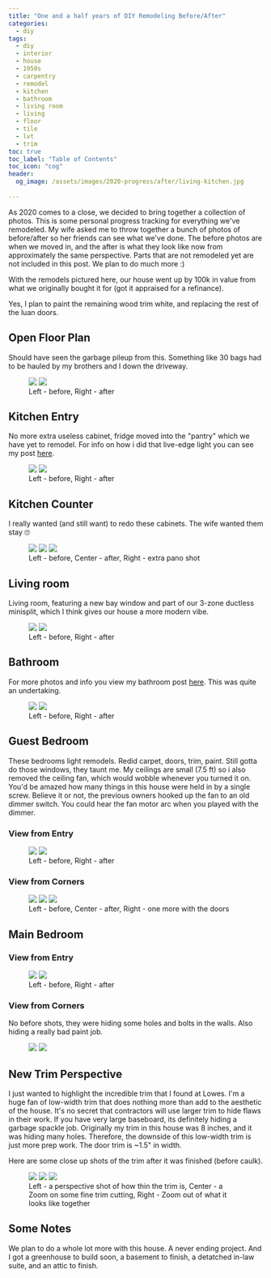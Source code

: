 ```yaml
---
title: "One and a half years of DIY Remodeling Before/After"
categories:
  - diy
tags:
  - diy
  - interior
  - house
  - 1950s
  - carpentry
  - remodel
  - kitchen
  - bathroom
  - living room
  - living
  - floor
  - tile
  - lvt
  - trim
toc: true
toc_label: "Table of Contents"
toc_icon: "cog"
header:
  og_image: /assets/images/2020-progress/after/living-kitchen.jpg
  
---
```


As 2020 comes to a close, we decided to bring together a collection of photos. This is some personal progress tracking for everything we've remodeled. My wife asked me to throw together a bunch of photos of before/after so her friends can see what we've done. The before photos are when we moved in, and the after is what they look like now from approximately the same perspective. Parts that are not remodeled yet are not included in this post. We plan to do much more :)

With the remodels pictured here, our house went up by 100k in value from what we originally bought it for (got it appraised for a refinance).

Yes, I plan to paint the remaining wood trim white, and replacing the rest of the luan doors.

## Open Floor Plan

Should have seen the garbage pileup from this. Something like 30 bags had to be hauled by my brothers and I down the driveway.

<figure class="half">
  <a href="/assets/images/2020-progress/before/living-kitchen.jpg"><img src="/assets/images/2020-progress/before/living-kitchen.jpg"></a>
  <a href="/assets/images/2020-progress/after/living-kitchen.jpg"><img src="/assets/images/2020-progress/after/living-kitchen.jpg"></a>
	<figcaption>Left - before, Right - after</figcaption>
</figure>

## Kitchen Entry

No more extra useless cabinet, fridge moved into the "pantry" which we have yet to remodel. For info on how i did that live-edge light you can see my post [here](https://joebartelmo.com/diy/live-edge-light/).

<figure class="half">
  <a href="/assets/images/2020-progress/before/kitchen-entry.jpg"><img src="/assets/images/2020-progress/before/kitchen-entry.jpg"></a>
  <a href="/assets/images/2020-progress/after/kitchen-entry.jpg"><img src="/assets/images/2020-progress/after/kitchen-entry.jpg"></a>
	<figcaption>Left - before, Right - after</figcaption>
</figure>

## Kitchen Counter

I really wanted (and still want) to redo these cabinets. The wife wanted them stay 🙄

<figure class="third">
  <a href="/assets/images/2020-progress/before/kitchen-exact.jpg"><img src="/assets/images/2020-progress/before/kitchen-exact.jpg"></a>
  <a href="/assets/images/2020-progress/after/kitchen-exact.jpg"><img src="/assets/images/2020-progress/after/kitchen-exact.jpg"></a>
  <a href="/assets/images/2020-progress/after/counter.jpg"><img src="/assets/images/2020-progress/after/counter.jpg"></a>
	<figcaption>Left - before, Center - after, Right - extra pano shot</figcaption>
</figure>

## Living room

Living room, featuring a new bay window and part of our 3-zone ductless minisplit, which I think gives our house a more modern vibe.

<figure class="half">
  <a href="/assets/images/2020-progress/before/living.jpg"><img src="/assets/images/2020-progress/before/living.jpg"></a>
  <a href="/assets/images/2020-progress/after/living.jpg"><img src="/assets/images/2020-progress/after/living.jpg"></a>
	<figcaption>Left - before, Right - after</figcaption>
</figure>


## Bathroom

For more photos and info you view my bathroom post [here](https://joebartelmo.com/diy/bathroom-remodel/). This was quite an undertaking.

<figure class="half">
  <a href="/assets/images/2020-progress/before/bathroom.jpg"><img src="/assets/images/2020-progress/before/bathroom.jpg"></a>
  <a href="/assets/images/2020-progress/after/bathroom.jpg"><img src="/assets/images/2020-progress/after/bathroom.jpg"></a>
	<figcaption>Left - before, Right - after</figcaption>
</figure>


## Guest Bedroom

These bedrooms light remodels. Redid carpet, doors, trim, paint. Still gotta do those windows, they taunt me. My ceilings are small (7.5 ft) so i also removed the ceiling fan, which would wobble whenever you turned it on. You'd be amazed how many things in this house were held in by a single screw. Believe it or not, the previous owners hooked up the fan to an old dimmer switch. You could hear the fan motor arc when you played with the dimmer.

### View from Entry

<figure class="half">
  <a href="/assets/images/2020-progress/before/guest-entry.jpg"><img src="/assets/images/2020-progress/before/guest-entry.jpg"></a>
  <a href="/assets/images/2020-progress/after/guest-entry.jpg"><img src="/assets/images/2020-progress/after/guest-entry.jpg"></a>
	<figcaption>Left - before, Right - after</figcaption>
</figure>

### View from Corners

<figure class="third">
  <a href="/assets/images/2020-progress/before/guest-accent.jpg"><img src="/assets/images/2020-progress/before/guest-accent.jpg"></a>
  <a href="/assets/images/2020-progress/after/guest-accent.jpg"><img src="/assets/images/2020-progress/after/guest-accent.jpg"></a>
  <a href="/assets/images/2020-progress/after/guest-doors.jpg"><img src="/assets/images/2020-progress/after/guest-doors.jpg"></a>
	<figcaption>Left - before, Center - after, Right - one more with the doors</figcaption>
</figure>

## Main Bedroom


### View from Entry

<figure class="half">
  <a href="/assets/images/2020-progress/before/main-entry.jpg"><img src="/assets/images/2020-progress/before/main-entry.jpg"></a>
  <a href="/assets/images/2020-progress/after/main-entry.jpg"><img src="/assets/images/2020-progress/after/main-entry.jpg"></a>
	<figcaption>Left - before, Right - after</figcaption>
</figure>

### View from Corners

No before shots, they were hiding some holes and bolts in the walls. Also hiding a really bad paint job.

<figure class="half">
  <a href="/assets/images/2020-progress/after/main-accent.jpg"><img src="/assets/images/2020-progress/after/main-accent.jpg"></a>
  <a href="/assets/images/2020-progress/after/main-entry-2.jpg"><img src="/assets/images/2020-progress/after/main-entry-2.jpg"></a>
</figure>


## New Trim Perspective

I just wanted to highlight the incredible trim that I found at Lowes. I'm a huge fan of low-width trim that does nothing more than add to the aesthetic of the house. It's no secret that contractors will use larger trim to hide flaws in their work. If you have very large baseboard, its definitely hiding a garbage spackle job. Originally my trim in this house was 8 inches, and it was hiding many holes. Therefore, the downside of this low-width trim is just more prep work. The door trim is ~1.5" in width.

Here are some close up shots of the trim after it was finished (before caulk).

<figure class="third">
  <a href="/assets/images/2020-progress/after/trim-perspective.jpg"><img src="/assets/images/2020-progress/after/trim-perspective.jpg"></a>
  <a href="/assets/images/2020-progress/after/trim-zoom.jpg"><img src="/assets/images/2020-progress/after/trim-zoom.jpg"></a>
  <a href="/assets/images/2020-progress/after/main-corner.jpg"><img src="/assets/images/2020-progress/after/main-corner.jpg"></a>
	<figcaption>Left - a perspective shot of how thin the trim is, Center - a Zoom on some fine trim cutting, Right - Zoom out of what it looks like together</figcaption>
</figure>


## Some Notes

We plan to do a whole lot more with this house. A never ending project. And I got a greenhouse to build soon, a basement to finish, a detatched in-law suite, and an attic to finish.  
